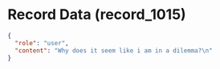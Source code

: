 # Record Data (record_1015)

```json
{
  "role": "user",
  "content": "Why does it seem like i am in a dilemma?\n"
}
```
